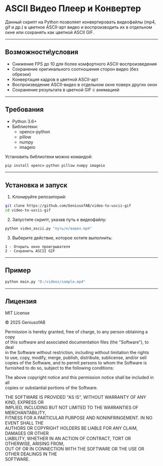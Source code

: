 # ASCII Видео Плеер и Конвертер

Данный скрипт на Python позволяет конвертировать видеофайлы (mp4, gif и др.) в цветное ASCII-арт видео и воспроизводить их в отдельном окне или сохранять как цветной ASCII GIF.

---

## Возможности\условия

- Снижение FPS до 10 для более комфортного ASCII-воспроизведения  
- Сохранение оригинального соотношения сторон видео (без обрезки)  
- Конвертация кадров в цветной ASCII-арт  
- Воспроизведение ASCII-видео в отдельном окне поверх других окон  
- Сохранение результата в цветной GIF с анимацией  

---

## Требования

- Python 3.6+  
- Библиотеки:  
  - opencv-python  
  - pillow  
  - numpy  
  - imageio  

Установить библиотеки можно командой:

```bash
pip install opencv-python pillow numpy imageio
```

---

## Установка и запуск

1. Клонируйте репозиторий:

```bash
git clone https://github.com/GeniusofAB/video-to-uscii-gif
cd video-to-uscii-gif
```

2. Запустите скрипт, указав путь к видеофайлу:

```bash
python video_ascii.py "путь/к/видео.mp4"
```

3. Выберите действие, которое хотите выполнить:

```
1 - Открыть окно проигрывателя  
2 - Сохранить ASCII GIF
```

---

## Пример

```bash
python main.py "D:/videos/sample.mp4"
```

---

## Лицензия

MIT License

© 2025 GeniusofAB

Permission is hereby granted, free of charge, to any person obtaining a copy  
of this software and associated documentation files (the "Software"), to deal  
in the Software without restriction, including without limitation the rights  
to use, copy, modify, merge, publish, distribute, sublicense, and/or sell  
copies of the Software, and to permit persons to whom the Software is  
furnished to do so, subject to the following conditions:

The above copyright notice and this permission notice shall be included in all  
copies or substantial portions of the Software.

THE SOFTWARE IS PROVIDED "AS IS", WITHOUT WARRANTY OF ANY KIND, EXPRESS OR  
IMPLIED, INCLUDING BUT NOT LIMITED TO THE WARRANTIES OF MERCHANTABILITY,  
FITNESS FOR A PARTICULAR PURPOSE AND NONINFRINGEMENT. IN NO EVENT SHALL THE  
AUTHORS OR COPYRIGHT HOLDERS BE LIABLE FOR ANY CLAIM, DAMAGES OR OTHER  
LIABILITY, WHETHER IN AN ACTION OF CONTRACT, TORT OR OTHERWISE, ARISING FROM,  
OUT OF OR IN CONNECTION WITH THE SOFTWARE OR THE USE OR OTHER DEALINGS IN THE  
SOFTWARE.

